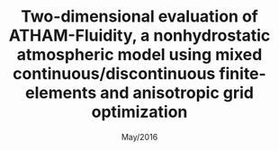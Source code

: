 ---
title: Two-dimensional evaluation of ATHAM-Fluidity, a nonhydrostatic atmospheric model using mixed continuous/discontinuous finite-elements and anisotropic grid optimization
authors: Savre, Julien, Percival, James, Herzog, Michael, Pain and Chris
journal: Monthly Weather Review
paper-url: http://journals.ametsoc.org/doi/abs/10.1175/MWR-D-15-0398.1
date: May/2016
---